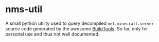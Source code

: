 # nms-util

A small python utility used to query decompiled `net.minecraft.server` source code generated by the awesome [BuildTools](https://www.spigotmc.org/wiki/buildtools/#what-is-it). So far, only for personal use and thus not well documented.